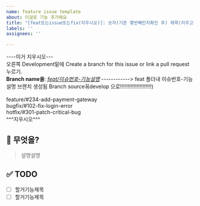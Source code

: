 ```yaml
---
name: feature issue template
about: 이걸로 기능 추가해요
title: "[feat또는issue또는fix(지우시오)]: 숫자(기존 몇번째인지확인 후) 제목(지우고작성)"
labels: ''
assignees: ''

---
```


----이거 지우시오--- <br>
오른쪽 Development밑에 Create a branch for this issue or link a pull request 누르기. <br>
<b>Branch name을</b>: <u>*feat/이슈번호-기능설명*</u>    ------------> feat 폴더내 이슈번호-기능설명 브랜치 생성됨  Branch source꼮develop 으로!!!!!!!!!!!!!!!!!!!!!) <br>
<br>
feature/#234-add-payment-gateway <br>
bugfix/#102-fix-login-error <br>
hotfix/#301-patch-critical-bug <br>
^^^지우시오^^^
## 📢 무엇을?
> 설명설명
## ✅ TODO
- [ ] 할거기능제목
- [ ] 할거기능제목
